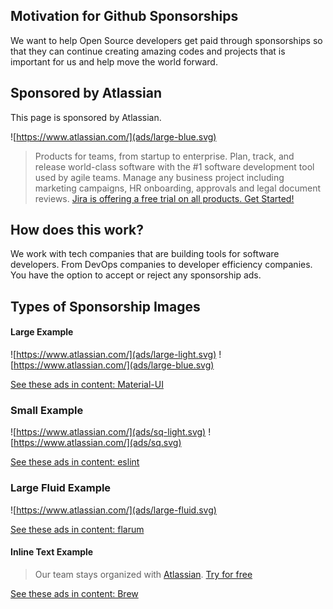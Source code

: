 ## Motivation for Github Sponsorships

We want to help Open Source developers get paid through sponsorships so that they can continue creating amazing codes and projects that is important for us and help move the world forward.

## Sponsored by Atlassian

This page is sponsored by Atlassian.

![https://www.atlassian.com/](ads/large-blue.svg)
> Products for teams, from startup to enterprise. Plan, track, and release world-class software with the #1 software development tool used by agile teams. Manage any business project including marketing campaigns, HR onboarding, approvals and legal document reviews. [Jira is offering a free trial on all products. Get Started!](https://www.atlassian.com/software/jira/try)

## How does this work?

We work with tech companies that are building tools for software developers. From DevOps companies to developer efficiency companies. You have the option to accept or reject any sponsorship ads.

## Types of Sponsorship Images

#### Large Example
![https://www.atlassian.com/](ads/large-light.svg)
![https://www.atlassian.com/](ads/large-blue.svg)

[See these ads in content: Material-UI](examples/MaterialUI.md) 

### Small Example
![https://www.atlassian.com/](ads/sq-light.svg)
![https://www.atlassian.com/](ads/sq.svg)

[See these ads in content: eslint](examples/eslint.md) 

### Large Fluid Example
![https://www.atlassian.com/](ads/large-fluid.svg)

[See these ads in content: flarum](examples/flarum.md) 

#### Inline Text Example
> Our team stays organized with [Atlassian](https://www.atlassian.com/try). [Try for free](https://www.atlassian.com/try)

[See these ads in content: Brew](examples/brew.md) 


